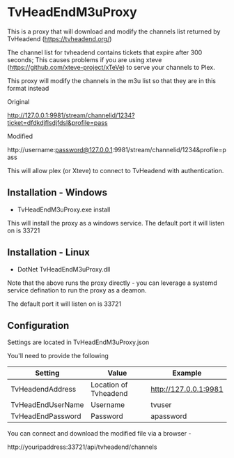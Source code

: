 # TvHeadEndM3uProxy

This is a proxy that will download and modify the channels list returned by TvHeadend (https://tvheadend.org/)

The channel list for tvheadend contains tickets that expire after 300 seconds; This causes problems if you are using xteve (https://github.com/xteve-project/xTeVe) to serve your channels to Plex.

This proxy will modify the channels in the m3u list so that they are in this format instead

Original

http://127.0.0.1:9981/stream/channelid/1234?ticket=dfdkdjflsdjfdsl&profile=pass

Modified

http://username:password@127.0.0.1:9981/stream/channelid/1234&profile=pass

This will allow plex (or Xteve) to connect to TvHeadend with authentication.

Installation - Windows
-------------

* TvHeadEndM3uProxy.exe install

This will install the proxy as a windows service.  The default port it will listen on is 33721

Installation - Linux
-------------

* DotNet TvHeadEndM3uProxy.dll

Note that the above runs the proxy directly - you can leverage a systemd service defination to run the proxy as a deamon.

The default port it will listen on is 33721

Configuration
-------------

Settings are located in TvHeadEndM3uProxy.json

You'll need to provide the following


| Setting	 | Value	 | Example |
| --- | --- | --- |
| TvHeadendAddress	| Location of Tvheadend	| http://127.0.0.1:9981
| TvHeadEndUserName	| Username				| tvuser
| TvHeadEndPassword | Password				| apassword

You can connect and download the modified file via a browser -

http://youripaddress:33721/api/tvheadend/channels



